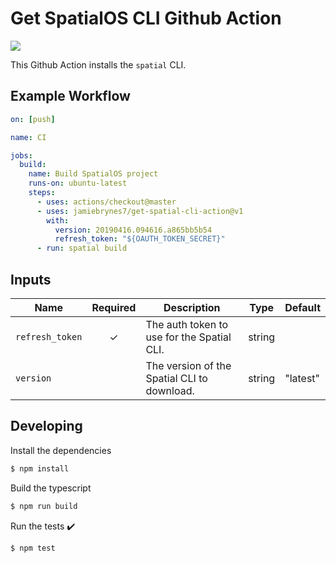 # Get SpatialOS CLI Github Action

![](https://img.shields.io/badge/license-MIT-blue)

This Github Action installs the `spatial` CLI.

## Example Workflow

```yaml
on: [push]

name: CI

jobs:
  build: 
    name: Build SpatialOS project
    runs-on: ubuntu-latest
    steps:
      - uses: actions/checkout@master
      - uses: jamiebrynes7/get-spatial-cli-action@v1
        with:
          version: 20190416.094616.a865bb5b54
          refresh_token: "${OAUTH_TOKEN_SECRET}"
      - run: spatial build
```

## Inputs

| Name            | Required | Description                                 | Type   | Default  |
|-----------------|:--------:|---------------------------------------------|--------|----------|
| `refresh_token` |    ✓     | The auth token to use for the Spatial CLI.  | string |          |
| `version`       |          | The version of the Spatial CLI to download. | string | "latest" |

## Developing

Install the dependencies  
```bash
$ npm install
```

Build the typescript
```bash
$ npm run build
```

Run the tests :heavy_check_mark:  
```bash
$ npm test
```
